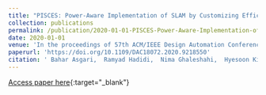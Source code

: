 ```yaml
---
title: "PISCES: Power-Aware Implementation of SLAM by Customizing Efficient Sparse Algebra"
collection: publications
permalink: /publication/2020-01-01-PISCES-Power-Aware-Implementation-of-SLAM-by-Customizing-Efficient-Sparse-Algebra
date: 2020-01-01
venue: 'In the proceedings of 57th ACM/IEEE Design Automation Conference, DAC 2020, San Francisco, CA, USA, July 20-24, 2020'
paperurl: 'https://doi.org/10.1109/DAC18072.2020.9218550'
citation: ' Bahar Asgari,  Ramyad Hadidi,  Nima Ghaleshahi,  Hyesoon Kim, &quot;PISCES: Power-Aware Implementation of SLAM by Customizing Efficient Sparse Algebra.&quot; In the proceedings of 57th ACM/IEEE Design Automation Conference, DAC 2020, San Francisco, CA, USA, July 20-24, 2020, 2020.'
---
```

[Access paper here](https://doi.org/10.1109/DAC18072.2020.9218550){:target="_blank"}
